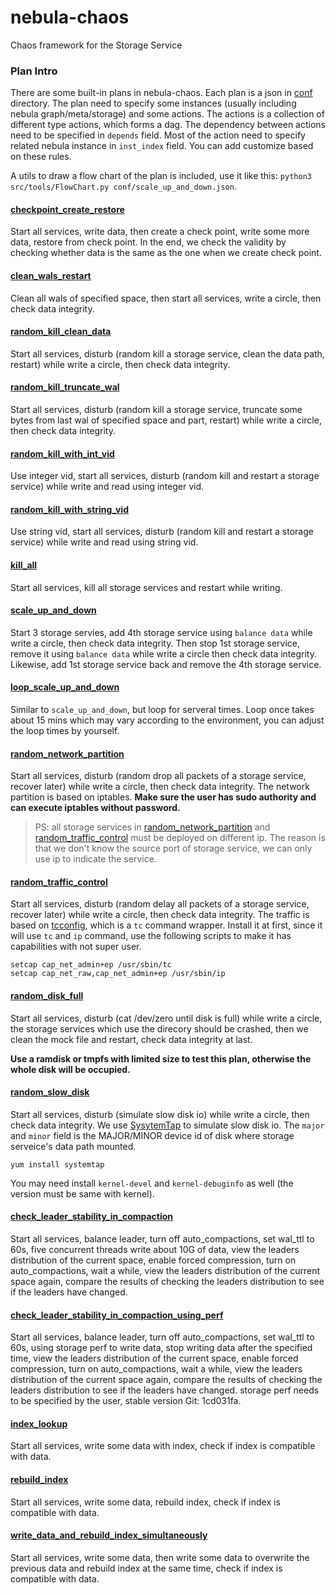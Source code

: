 # nebula-chaos
Chaos framework for the Storage Service

### Plan Intro
There are some built-in plans in nebula-chaos. Each plan is a json in [conf](conf/) directory. The plan need to specify some instances (usually including nebula graph/meta/storage) and some actions. The actions is a collection of different type actions, which forms a dag. The dependency between actions need to be specified in `depends` field. Most of the action need to specify related nebula instance in `inst_index` field. You can add customize based on these rules.

A utils to draw a flow chart of the plan is included, use it like this: `python3 src/tools/FlowChart.py conf/scale_up_and_down.json`.

#### [checkpoint_create_restore](conf/checkpoint_create_restore_plan.json)
Start all services, write data, then create a check point, write some more data, restore from check point. In the end, we check the validity by checking whether data is the same as the one when we create check point.

#### [clean_wals_restart](conf/clean_wals_restart.json)
Clean all wals of specified space, then start all services, write a circle, then check data integrity.

#### [random_kill_clean_data](conf/random_kill_clean_data_plan.json)
Start all services, disturb (random kill a storage service, clean the data path, restart) while write a circle, then check data integrity.

#### [random_kill_truncate_wal](conf/random_kill_truncate_wal.json)
Start all services, disturb (random kill a storage service, truncate some bytes from last wal of specified space and part, restart) while write a circle, then check data integrity.

#### [random_kill_with_int_vid](conf/random_kill_with_int_vid.json)
Use integer vid, start all services, disturb (random kill and restart a storage service) while write and read using integer vid.

#### [random_kill_with_string_vid](conf/random_kill_with_string_vid.json)
Use string vid, start all services, disturb (random kill and restart a storage service) while write and read using string vid.

#### [kill_all](conf/kill_all_plan.json)
Start all services, kill all storage services and restart while writing.

#### [scale_up_and_down](conf/scale_up_and_down.json)
Start 3 storage servies, add 4th storage service using `balance data` while write a circle, then check data integrity. Then stop 1st storage service, remove it using `balance data` while write a circle then check data integrity. Likewise,
add 1st storage service back and remove the 4th storage service.

#### [loop_scale_up_and_down](conf/loop_scale_up_and_down.json)
Similar to `scale_up_and_down`, but loop for serveral times. Loop once takes about 15 mins which may vary according to the environment, you can adjust the loop times by yourself.

#### [random_network_partition](conf/random_network_partition.json)
Start all services, disturb (random drop all packets of a storage service, recover later) while write a circle, then check data integrity. The network partition is based on iptables. **Make sure the user has sudo authority and can execute iptables without password.**

> PS: all storage services in [random_network_partition](conf/random_network_partition.json) and [random_traffic_control](conf/random_traffic_control.json) must be deployed on different ip. The reason is that we don't know the source port of storage service, we can only use ip to indicate the service.

#### [random_traffic_control](conf/random_traffic_control.json)
Start all services, disturb (random delay all packets of a storage service, recover later) while write a circle, then check data integrity. The traffic is based on [tcconfig](https://github.com/thombashi/tcconfig), which is a `tc` command wrapper. Install it at first, since it will use `tc` and `ip` command, use the following scripts to make it has capabilities with not super user.
```
setcap cap_net_admin+ep /usr/sbin/tc
setcap cap_net_raw,cap_net_admin+ep /usr/sbin/ip
```

#### [random_disk_full](conf/random_disk_full.json)
Start all services, disturb (cat /dev/zero until disk is full) while write a circle, the storage services which use the direcory should be crashed, then we clean the mock file and restart, check data integrity at last.

**Use a ramdisk or tmpfs with limited size to test this plan, otherwise the whole disk will be occupied.**

#### [random_slow_disk](conf/random_slow_disk.json)
Start all services, disturb (simulate slow disk io) while write a circle, then check data integrity. We use [SysytemTap](https://sourceware.org/systemtap/wiki) to simulate slow disk io. The `major` and `minor` field is the MAJOR/MINOR device id of disk where storage serveice's data path mounted.

```
yum install systemtap
```
You may need install `kernel-devel` and `kernel-debuginfo` as well (the version must be same with kernel).

#### [check_leader_stability_in_compaction](conf/check_leader_stability_in_compaction.json)
Start all services, balance leader, turn off auto_compactions, set wal_ttl to 60s, five concurrent threads write about 10G of data, view the leaders distribution of the current space, enable forced compression, turn on auto_compactions, wait a while, view the leaders distribution of the current space again, compare the results of checking the leaders distribution to see if the leaders have changed.


#### [check_leader_stability_in_compaction_using_perf](conf/check_leader_stability_in_compaction_using_perf.json)
Start all services, balance leader, turn off auto_compactions, set wal_ttl to 60s, using storage perf to write data, stop writing data after the specified time, view the leaders distribution of the current space, enable forced compression, turn on auto_compactions, wait a while, view the leaders distribution of the current space again, compare the results of checking the leaders distribution to see if the leaders have changed.
storage perf needs to be specified by the user, stable version Git: 1cd031fa.

#### [index_lookup](conf/index_create_lookup.json)
Start all services, write some data with index, check if index is compatible with data.

#### [rebuild_index](conf/rebuild_index.json)
Start all services, write some data, rebuild index, check if index is compatible with data.

#### [write_data_and_rebuild_index_simultaneously](conf/write_data_and_rebuild_index_simultaneously.json)
Start all services, write some data, then write some data to overwrite the previous data and rebuild index at the same time, check if index is compatible with data.

